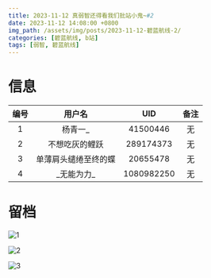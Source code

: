 ```yaml
---
title: 2023-11-12 真弱智还得看我们批站小鬼~#2
date: 2023-11-12 14:08:00 +0800
img_path: /assets/img/posts/2023-11-12-碧蓝航线-2/
categories: [碧蓝航线, b站]
tags: [弱智, 碧蓝航线]
---
```


# 信息

| 编号 |        用户名        |    UID     | 备注 |
| :--: | :------------------: | :--------: | :--: |
|  1   |       杨青一_        |  41500446  |  无  |
|  2   |    不想吃灰的鲤跃    | 289174373  |  无  |
|  3   | 单薄肩头缱绻至终的蝶 |  20655478  |  无  |
|  4   |     \_无能为力\_     | 1080982250 |  无  |

# 留档

![1](1.jpg)

![2](2.jpg)

![3](3.jpg)